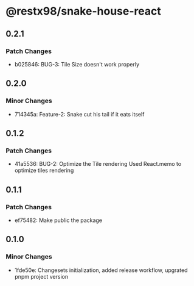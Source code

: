 # @restx98/snake-house-react

## 0.2.1

### Patch Changes

- b025846: BUG-3: Tile Size doesn't work properly

## 0.2.0

### Minor Changes

- 714345a: Feature-2: Snake cut his tail if it eats itself

## 0.1.2

### Patch Changes

- 41a5536: BUG-2: Optimize the Tile rendering
  Used React.memo to optimize tiles rendering

## 0.1.1

### Patch Changes

- ef75482: Make public the package

## 0.1.0

### Minor Changes

- 1fde50e: Changesets initialization, added release workflow, upgrated pnpm project version
